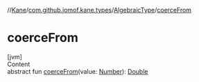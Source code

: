 //[Kane](../../index.md)/[com.github.jomof.kane.types](../index.md)/[AlgebraicType](index.md)/[coerceFrom](coerce-from.md)



# coerceFrom  
[jvm]  
Content  
abstract fun [coerceFrom](coerce-from.md)(value: [Number](https://kotlinlang.org/api/latest/jvm/stdlib/kotlin/-number/index.html)): [Double](https://kotlinlang.org/api/latest/jvm/stdlib/kotlin/-double/index.html)  




